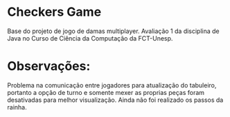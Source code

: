 # Checkers Game
Base do projeto de jogo de damas multiplayer.
Avaliação 1 da disciplina de Java no Curso de Ciência da Computação da FCT-Unesp. 

# Observações:
Problema na comunicação entre jogadores para atualização do tabuleiro, portanto a opção de turno e somente mexer as proprias peças foram desativadas para melhor visualização.
Ainda não foi realizado os passos da rainha.
